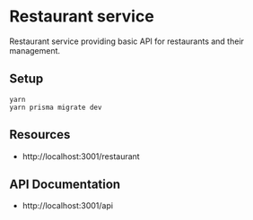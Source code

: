 # Restaurant service

Restaurant service providing basic API for restaurants and their management.

## Setup

```
yarn
yarn prisma migrate dev
```

## Resources

- http://localhost:3001/restaurant

## API Documentation

- http://localhost:3001/api
